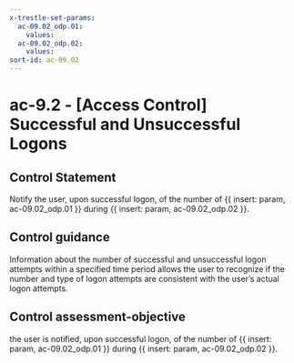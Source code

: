 ```yaml
---
x-trestle-set-params:
  ac-09.02_odp.01:
    values:
  ac-09.02_odp.02:
    values:
sort-id: ac-09.02
---
```


# ac-9.2 - \[Access Control\] Successful and Unsuccessful Logons

## Control Statement

Notify the user, upon successful logon, of the number of {{ insert: param, ac-09.02_odp.01 }} during {{ insert: param, ac-09.02_odp.02 }}.

## Control guidance

Information about the number of successful and unsuccessful logon attempts within a specified time period allows the user to recognize if the number and type of logon attempts are consistent with the user’s actual logon attempts.

## Control assessment-objective

the user is notified, upon successful logon, of the number of {{ insert: param, ac-09.02_odp.01 }} during {{ insert: param, ac-09.02_odp.02 }}.
